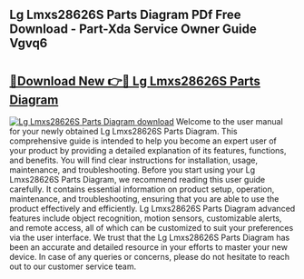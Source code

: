 ## Lg Lmxs28626S Parts Diagram PDf Free Download - Part-Xda Service Owner Guide Vgvq6

# <h2><a href="http://dfkahh.blite.top/?on=Lg+Lmxs28626S+Parts+Diagram">🔗Download New 👉🔴 Lg Lmxs28626S Parts Diagram</a></h2>

[![Lg Lmxs28626S Parts Diagram download](https://i.imgur.com/lujVjoI.png)](http://dfkahh.blite.top/?on=Lg+Lmxs28626S+Parts+Diagram)
Welcome to the user manual for your newly obtained Lg Lmxs28626S Parts Diagram. This comprehensive guide is intended to help you become an expert user of your product by providing a detailed explanation of its features, functions, and benefits. You will find clear instructions for installation, usage, maintenance, and troubleshooting. Before you start using your Lg Lmxs28626S Parts Diagram, we recommend reading this user guide carefully. It contains essential information on product setup, operation, maintenance, and troubleshooting, ensuring that you are able to use the product effectively and efficiently. Lg Lmxs28626S Parts Diagram advanced features include object recognition, motion sensors, customizable alerts, and remote access, all of which can be customized to suit your preferences via the user interface. We trust that the Lg Lmxs28626S Parts Diagram has been an accurate and detailed resource in your efforts to master your new device. In case of any queries or concerns, please do not hesitate to reach out to our customer service team.
